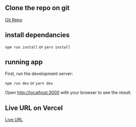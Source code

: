 <!-- @format -->

## Clone the repo on git

[Git Repo](https://github.com/joeymalope-za/assessment)

## install dependancies

`npm run install` or `yarn install`

## running app

First, run the development server:

`npm run dev` or `yarn dev`

Open [http://localhost:3000](http://localhost:3000) with your browser to see the result.

## Live URL on Vercel

[Live URL](https://metaversal-assessment.vercel.app)
